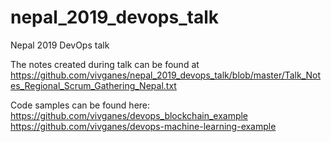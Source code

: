 # nepal_2019_devops_talk
Nepal 2019 DevOps talk

The notes created during talk can be found at https://github.com/vivganes/nepal_2019_devops_talk/blob/master/Talk_Notes_Regional_Scrum_Gathering_Nepal.txt

Code samples can be found here:
https://github.com/vivganes/devops_blockchain_example
https://github.com/vivganes/devops-machine-learning-example
